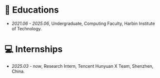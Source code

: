 # 📖 Educations

- *2021.06 - 2025.06*, Undergraduate, Computing Faculty, Harbin Institute of Technology.

# 💻 Internships

- *2025.03 - now*, Research Intern, Tencent Hunyuan X Team, Shenzhen, China.
